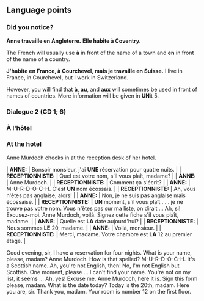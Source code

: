 ## **Language points**

### Did you notice?

**Anne travaille en Angleterre.**
**Elle habite à Coventry.**

The French will usually use **à** in front of the name of a town and **en** in front of the name of a country.

**J'habite en France, à Courchevel, mais je travaille en Suisse.**
I live in France, in Courchevel, but I work in Switzerland.

However, you will find that **à**, **au**, and **aux** will sometimes be used in front of names of countries. More information will be given in **UN**it 5.

### Dialogue 2 (CD 1; 6)

### À l'hôtel

### At the hotel

Anne Murdoch checks in at the reception desk of her hotel.

| **ANNE:** | Bonsoir monsieur, j'ai **UNE** réservation pour quatre nuits. |
| **RECEPTIONNISTE:** | Quel est votre nom, s'il vous plaît, madame? |
| **ANNE:** | Anne Murdoch. |
| **RECEPTIONNISTE:** | Comment ça s'écrit? |
| **ANNE:** | M-U-R-D-O-C-H. C'est **UN** nom écossais. |
| **RECEPTIONNISTE:** | Ah, vous n'êtes pas anglaise, alors! |
| **ANNE:** | Non, je ne suis pas anglaise mais écossaise. |
| **RECEPTIONNISTE:** | **UN** moment, s'il vous plaît . . . je ne trouve pas votre nom. Vous n'êtes pas sur ma liste, on dirait ... Ah, si! Excusez-moi. Anne Murdoch, voilà. Signez cette fiche s'il vous plaît, madame. |
| **ANNE:** | Quelle est **LA** date aujourd'hui? |
| **RECEPTIONNISTE:** | Nous sommes **LE** 20, madame. |
| **ANNE:** | Voilà, monsieur. |
| **RECEPTIONNISTE:** | Merci, madame. Votre chambre est **LA** 12 au premier étage. |

Good evening, sir, I have a reservation for four nights.
What is your name, please, madam?
Anne Murdoch.
How is that spelled?
M-U-R-D-O-C-H. It's a Scottish name.
Ah, you're not English, then!
No, I'm not English but Scottish.
One moment, please ... I can't find your name. You're not on my list, it seems ... Ah, yes! Excuse me. Anne Murdoch, here it is. Sign this form please, madam.
What is the date today?
Today is the 20th, madam.
Here you are, sir.
Thank you, madam. Your room is number 12 on the first floor.